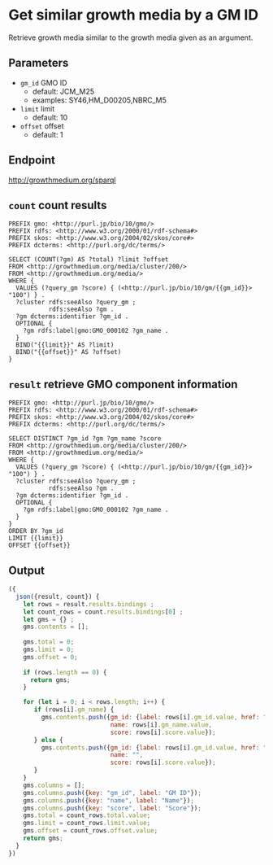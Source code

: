 # Get similar growth media by a GM ID

Retrieve growth media similar to the growth media given as an argument.

## Parameters

* `gm_id` GMO ID
  * default: JCM_M25
  * examples: SY46,HM_D00205,NBRC_M5
* `limit` limit
  * default: 10
* `offset` offset
  * default: 1

## Endpoint

http://growthmedium.org/sparql

## `count` count results

```sparql
PREFIX gmo: <http://purl.jp/bio/10/gmo/>
PREFIX rdfs: <http://www.w3.org/2000/01/rdf-schema#>
PREFIX skos: <http://www.w3.org/2004/02/skos/core#>
PREFIX dcterms: <http://purl.org/dc/terms/>

SELECT (COUNT(?gm) AS ?total) ?limit ?offset
FROM <http://growthmedium.org/media/cluster/200/>
FROM <http://growthmedium.org/media/>
WHERE {
  VALUES (?query_gm ?score) { (<http://purl.jp/bio/10/gm/{{gm_id}}> "100") } .
  ?cluster rdfs:seeAlso ?query_gm ;
           rdfs:seeAlso ?gm .
  ?gm dcterms:identifier ?gm_id .
  OPTIONAL {
    ?gm rdfs:label|gmo:GMO_000102 ?gm_name .
  }
  BIND("{{limit}}" AS ?limit)
  BIND("{{offset}}" AS ?offset)
}
```


## `result` retrieve GMO component information

```sparql
PREFIX gmo: <http://purl.jp/bio/10/gmo/>
PREFIX rdfs: <http://www.w3.org/2000/01/rdf-schema#>
PREFIX skos: <http://www.w3.org/2004/02/skos/core#>
PREFIX dcterms: <http://purl.org/dc/terms/>

SELECT DISTINCT ?gm_id ?gm ?gm_name ?score
FROM <http://growthmedium.org/media/cluster/200/>
FROM <http://growthmedium.org/media/>
WHERE {
  VALUES (?query_gm ?score) { (<http://purl.jp/bio/10/gm/{{gm_id}}> "100") } .
  ?cluster rdfs:seeAlso ?query_gm ;
           rdfs:seeAlso ?gm .
  ?gm dcterms:identifier ?gm_id .
  OPTIONAL {
    ?gm rdfs:label|gmo:GMO_000102 ?gm_name .
  }
}
ORDER BY ?gm_id
LIMIT {{limit}}
OFFSET {{offset}}
```

## Output

```javascript
({
  json({result, count}) {
    let rows = result.results.bindings ;
    let count_rows = count.results.bindings[0] ;
    let gms = {} ;
    gms.contents = [];
    
    gms.total = 0;
    gms.limit = 0;
    gms.offset = 0;
    
    if (rows.length == 0) {
      return gms;
    }

    for (let i = 0; i < rows.length; i++) {
       if (rows[i].gm_name) {
         gms.contents.push({gm_id: {label: rows[i].gm_id.value, href: "/medium/" + rows[i].gm_id.value}, 
                            name: rows[i].gm_name.value,
                            score: rows[i].score.value});
       } else {
         gms.contents.push({gm_id: {label: rows[i].gm_id.value, href: "/medium/" + rows[i].gm_id.value},
                            name: "",
                            score: rows[i].score.value});
       }
    }
    gms.columns = [];
    gms.columns.push({key: "gm_id", label: "GM ID"});
    gms.columns.push({key: "name", label: "Name"});
    gms.columns.push({key: "score", label: "Score"});
    gms.total = count_rows.total.value;
    gms.limit = count_rows.limit.value;
    gms.offset = count_rows.offset.value;
    return gms;
  }
})
```